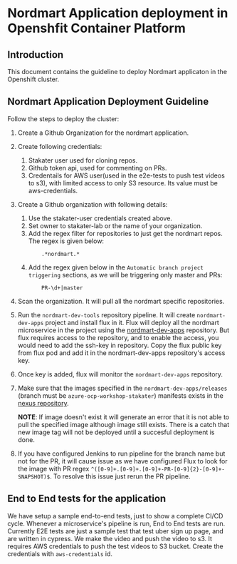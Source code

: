 # Nordmart Application deployment in Openshfit Container Platform

## Introduction

This document contains the guideline to deploy Nordmart applicaton in the Openshift cluster.

## Nordmart Application Deployment Guideline

Follow the steps to deploy the cluster:

1. Create a Github Organization for the nordmart application.

2. Create following credentials:

    1. Stakater user used for cloning repos.
    2. Github token api, used for commenting on PRs.
    3. Credentails for AWS user(used in the e2e-tests to push test videos to s3), with limited access to only S3 resource. Its value must be aws-credentials.

3. Create a Github organization with following details:

    1. Use the stakater-user credentials created above.
    2. Set owner to stakater-lab or the name of your organization.
    2. Add the regex filter for repositories to just get the nordmart repos. The regex is given below:
       ```
           .*nordmart.*
       ```
    3. Add the regex given below in the `Automatic branch project triggering` sections, as we will be triggering only master and PRs:
       ```
           PR-\d+|master
       ```
4. Scan the organization. It will pull all the nordmart specific repositories.

5. Run the `nordmart-dev-tools` repository pipeline. It will create `nordmart-dev-apps` project and install flux in it. Flux will deploy all the nordmart microservice in the project using the [nordmart-dev-apps](https://github.com/stakater-lab/nordmart-dev-apps) repository. But flux requires access to the repository, and to enable the access, you would need to add the ssh-key in repository. Copy the flux public key from flux pod and add it in the nordmart-dev-apps repository's access key.

3. Once key is added, flux will monitor the `nordmart-dev-apps` repository.

4. Make sure that the images specified in the `nordmart-dev-apps/releases` (branch must be `azure-ocp-workshop-stakater`) manifests exists in the [nexus repository](nexus-delivery.cp-stakater.com).

   **NOTE**: If image doesn't exist it will generate an error that it is not able to pull the specified image although image still exists. There is a catch that new image tag will not be deployed until a succesful deployment is done.

5. If you have configured Jenkins to run pipeline for the branch name but not for the PR, it will cause issue as we have configured Flux to look for the image with PR regex `^([0-9]+.[0-9]+.[0-9]+-PR-[0-9]{2}-[0-9]+-SNAPSHOT)$`. To resolve this issue just rerun the PR pipeline.

## End to End tests for the application

We have setup a sample end-to-end tests, just to show a complete CI/CD cycle. Whenever a microservice's pipeline is run, End to End tests are run. Currently E2E tests are just a sample test that test uber sign up page, and are written in cypress. We make the video and push the video to s3. It requires AWS credentials to push the test videos to S3 bucket. Create the credentials with `aws-credentials` id.
